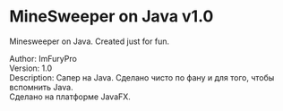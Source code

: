 # MineSweeper on Java v1.0
Minesweeper on Java. Created just for fun.<br />

Author: ImFuryPro<br />
Version: 1.0<br />
Description: Сапер на Java. Сделано чисто по фану и для того, чтобы вспомнить Java.<br />
             Сделано на платформе JavaFX.<br />
